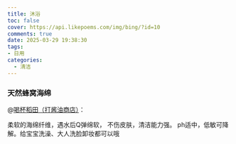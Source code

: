 ```yaml
---
title: 沐浴
toc: false
cover: https://api.likepoems.com/img/bing/?id=10
comments: true
date: 2025-03-29 19:38:30
tags:
- 日用
categories:
  - 清洁
---
```


### 天然蜂窝海绵

@[喝杯稻田（打酱油商店）](https://www.xiaohongshu.com/discovery/item/657d66dd000000000700aeb7?source=webshare&xhsshare=pc_web&xsec_token=ABTKGbEOIyQZL6R-tgyRXn5w_HgmF9N70U_JLeTJPWr7s=&xsec_source=pc_share)：

柔软的海绵纤维，遇水后Q弹绵软， 不伤皮肤，清洁能力强。 ph适中，低敏可降解。给宝宝洗澡、大人洗脸卸妆都可以哦